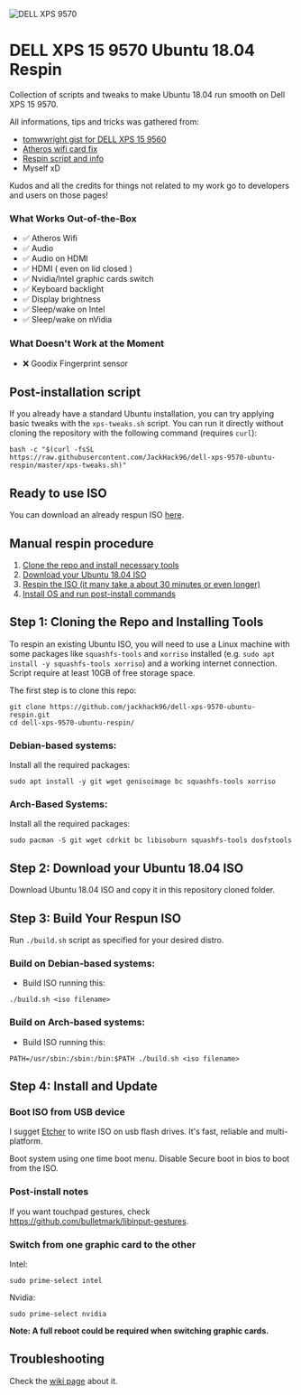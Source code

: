 ![DELL XPS 9570](https://github.com/jackhack96/dell-xps-9570-ubuntu-respin/raw/master/screenshot.png)

# DELL XPS 15 9570 Ubuntu 18.04 Respin

Collection of scripts and tweaks to make Ubuntu 18.04 run smooth on Dell XPS 15 9570.

All informations, tips and tricks was gathered from:

- [tomwwright gist for DELL XPS 15 9560](https://gist.github.com/tomwwright/f88e2ddb344cf99f299935e1312da880)
- [Atheros wifi card fix](https://ubuntuforums.org/showthread.php?t=2323812&page=2)
- [Respin script and info](http://linuxiumcomau.blogspot.com/)
- Myself xD

Kudos and all the credits for things not related to my work go to developers and users on those pages!

### What Works Out-of-the-Box

 - ✅ Atheros Wifi
 - ✅ Audio
 - ✅ Audio on HDMI
 - ✅ HDMI ( even on lid closed )
 - ✅ Nvidia/Intel graphic cards switch
 - ✅ Keyboard backlight
 - ✅ Display brightness
 - ✅ Sleep/wake on Intel
 - ✅ Sleep/wake on nVidia

### What Doesn't Work at the Moment

 - ❌ Goodix Fingerprint sensor

## Post-installation script
If you already have a standard Ubuntu installation, you can try applying basic tweaks with the `xps-tweaks.sh` script.
You can run it directly without cloning the repository with the following command (requires `curl`):
```shell
bash -c "$(curl -fsSL https://raw.githubusercontent.com/JackHack96/dell-xps-9570-ubuntu-respin/master/xps-tweaks.sh)"
```

## Ready to use ISO
You can download an already respun ISO [here](https://drive.google.com/open?id=1ciXfa3FGTlujaPJCsv54yFfmTuVxk_vd).

## Manual respin procedure

1. [Clone the repo and install necessary tools](#step-1-cloning-the-repo-and-installing-tools)
2. [Download your Ubuntu 18.04 ISO](#step-2-download-your-ubuntu-1804-iso)
3. [Respin the ISO (it many take a about 30 minutes or even longer)](#step-3-build-your-respun-iso)
4. [Install OS and run post-install commands](#step-4-install-and-update)

## Step 1: Cloning the Repo and Installing Tools

To respin an existing Ubuntu ISO, you will need to use a Linux machine with some packages like `squashfs-tools` and `xorriso` installed (e.g. `sudo apt install -y squashfs-tools xorriso`) and a working internet connection. Script require at least 10GB of free storage space.

The first step is to clone this repo: 
```
git clone https://github.com/jackhack96/dell-xps-9570-ubuntu-respin.git
cd dell-xps-9570-ubuntu-respin/
```
### Debian-based systems:

Install all the required packages:
```
sudo apt install -y git wget genisoimage bc squashfs-tools xorriso
```
### Arch-Based Systems:

Install all the required packages:
``` 
sudo pacman -S git wget cdrkit bc libisoburn squashfs-tools dosfstools
```

## Step 2: Download your Ubuntu 18.04 ISO

Download Ubuntu 18.04 ISO and copy it in this repository cloned folder.

## Step 3: Build Your Respun ISO

Run `./build.sh` script as specified for your desired distro.

### Build on Debian-based systems:

* Build ISO running this:
```
./build.sh <iso filename>
```

### Build on Arch-based systems:

* Build ISO running this:
```
PATH=/usr/sbin:/sbin:/bin:$PATH ./build.sh <iso filename>
```  

## Step 4: Install and Update

### Boot ISO from USB device

I sugget [Etcher](https://etcher.io/) to write ISO on usb flash drives.
It's fast, reliable and multi-platform.

Boot system using one time boot menu.
Disable Secure boot in bios to boot from the ISO.

### Post-install notes

If you want touchpad gestures, check https://github.com/bulletmark/libinput-gestures.

### Switch from one graphic card to the other

Intel:
```
sudo prime-select intel
```
Nvidia:
```
sudo prime-select nvidia
```

**Note: A full reboot could be required when switching graphic cards.**

## Troubleshooting

Check the [wiki page](https://github.com/JackHack96/dell-xps-9570-ubuntu-respin/wiki/Troubleshooting) about it.
